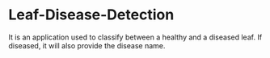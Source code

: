 # Leaf-Disease-Detection
It is an application used to classify between a healthy and a diseased leaf. If diseased, it will also provide the disease name.
